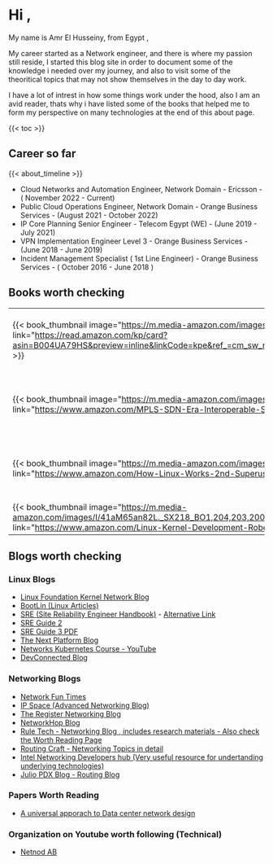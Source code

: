 # Hi ,

My name is Amr El Husseiny, from Egypt ,

My career started as a Network engineer, and there is where my passion still reside, I started this blog site in order to document some of the knowledge i needed over my journey, and also to visit some of the theoritical topics that may not show themselves in the day to day work.

I have a lot of intrest in how some things work under the hood, also I am an avid reader, thats why i have listed some of the books that helped me to form my perspective on many technologies at the end of this about page.

{{< toc >}}

## Career so far

{{< about_timeline >}}

- Cloud Networks and Automation Engineer, Network Domain - Ericsson - ( November 2022 - Current)
- Public Cloud Operations Engineer, Network Domain - Orange Business Services - (August 2021 - October 2022)
- IP Core Planning Senior Engineer - Telecom Egypt (WE) - (June 2019 - July 2021)
- VPN Implementation Engineer Level 3 - Orange Business Services - (June 2018 - June 2019)
- Incident Management Specialist ( 1st Line Engineer) - Orange Business Services - ( October 2016 - June 2018 )


## Books worth checking
| | | |
|-|-|-|
| {{< book_thumbnail image="https://m.media-amazon.com/images/I/51orzwreQeL.jpg" link="https://read.amazon.com/kp/card?asin=B004UA79HS&preview=inline&linkCode=kpe&ref_=cm_sw_r_kb_dp_MSC81HXC7PHXJPGPGHK8" >}} | {{< book_thumbnail image="https://m.media-amazon.com/images/I/51uBv9E7+QL.jpg" link="https://www.amazon.com/Mobile-Backhaul-Juha-Salmelin/dp/1119974208" >}} | {{< book_thumbnail image="https://m.media-amazon.com/images/I/61tb21UAKSL.jpg" link="https://www.amazon.com/Center-Network-Architectures-Technologies-Communication/dp/0367695707" >}} |
| {{< book_thumbnail image="https://m.media-amazon.com/images/I/9147rZp4HSL.jpg" link="https://www.amazon.com/MPLS-SDN-Era-Interoperable-Scenarios/dp/149190545X" >}} | {{< book_thumbnail image="https://m.media-amazon.com/images/I/81it2w-xYXL.jpg" link="https://www.amazon.com/Cloud-Native-Data-Center-Networking/dp/1492045608" >}} | {{< book_thumbnail image="https://m.media-amazon.com/images/I/61aG7Ma5tZL.jpg" link="https://www.amazon.com/Openstack-Architects-Michael-Solberg/dp/1784395102" >}} |
| {{< book_thumbnail image="https://m.media-amazon.com/images/I/91Cxcx7Y6uL.jpg" link="https://www.amazon.com/How-Linux-Works-2nd-Superuser/dp/1593275676" >}} | {{< book_thumbnail image="https://d2sofvawe08yqg.cloudfront.net/ccie-spv4-comp-guide/s_hero?1620536027" link="https://leanpub.com/ccie-spv4-comp-guide	" >}} | {{< book_thumbnail image="https://m.media-amazon.com/images/I/61k7Z74UuZL.jpg" link="https://www.amazon.com/Python-Tricks-Buffet-Awesome-Features/dp/1775093301" >}} | 
| {{< book_thumbnail image="https://m.media-amazon.com/images/I/41aM65an82L._SX218_BO1,204,203,200_QL40_FMwebp_.jpg" link="https://www.amazon.com/Linux-Kernel-Development-Robert-Love/dp/0672329468" >}} | {{< book_thumbnail image="" link="" >}} | {{< book_thumbnail image="" link="" >}} |



<!-- Template for table row - 3 Bookx per row -->
<!-- | {{< book_thumbnail image="" link="" >}} | {{< book_thumbnail image="" link="" >}} | {{< book_thumbnail image="" link="" >}} | -->

## Blogs worth checking
### Linux Blogs
- [Linux Foundation Kernel Network Blog ](https://wiki.linuxfoundation.org/networking/start)
- [BootLin (Linux Articles)](https://bootlin.com)
- [SRE (Site Reliability Engineer Handbook)](https://s905060.gitbooks.io/site-reliability-engineer-handbook/) - [Alternative Link ](https://github.com/s905060/site-reliability-engineer-handbook)
- [SRE Guide 2 ](https://github.com/dastergon/awesome-sre)
- [SRE Guide 3 PDF](https://github.com/captn3m0/google-sre-ebook/releases/download/v1.1/google-site-reliability-engineering.pdf)
- [The Next Platform Blog](https://www.nextplatform.com)
- [Networks Kubernetes Course - YouTube](https://www.youtube.com/watch?v=uR2uQ2o4sWY)
- [DevConnected Blog](https://devconnected.com/)

### Networking Blogs
- [Network Fun Times](https://www.networkfuntimes.com/)
- [IP Space (Advanced Networking Blog)](https://blog.ipspace.net/)
- [The Register Networking Blog](https://www.theregister.com/on_prem/networks/)
- [NetworkHop Blog](https://networkop.co.uk/#posts) 
- [Rule Tech - Networking Blog , includes research materials - Also check the Worth Reading Page](https://rule11.tech/)
- [Routing Craft - Networking Topics in detail ](https://routingcraft.net/)
- [Intel Networking Developers hub (Very useful resource for undertanding underlying technologies)](https://www.intel.com/content/www/us/en/developer/topic-technology/networking/overview.html)
- [Julio PDX Blog - Routing Blog](https://juliopdx.com/posts/)

### Papers Worth Reading
- [A universal apporach to Data center network design](https://pages.cs.wisc.edu/~akella/papers/univ-dcn.pdf)

### Organization on Youtube worth following (Technical)
- [Netnod AB](https://www.youtube.com/c/NetnodInternetExchangeiSverigeAB)

<!-- ### Open IEEE documents for free with no membership -->
<!-- https://sci-hub.ru/ -->